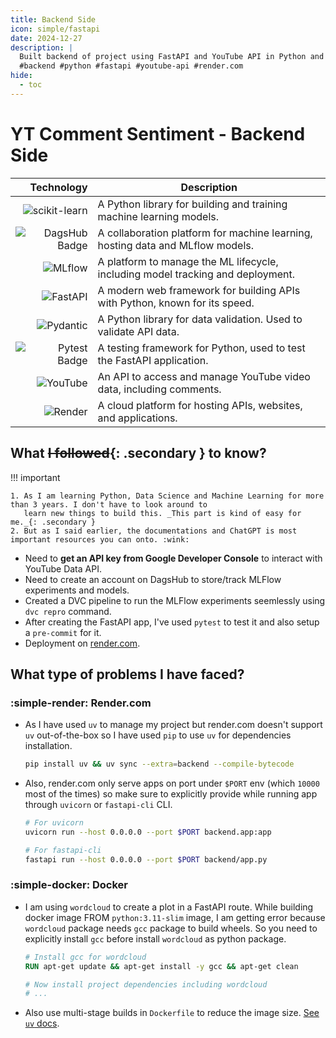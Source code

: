 ```yaml
---
title: Backend Side
icon: simple/fastapi
date: 2024-12-27
description: |
  Built backend of project using FastAPI and YouTube API in Python and hosted on Render.com.
  #backend #python #fastapi #youtube-api #render.com
hide:
  - toc
---
```


# YT Comment Sentiment - Backend Side

|                                                                                                     Technology | Description                                                                     |
| -------------------------------------------------------------------------------------------------------------: | ------------------------------------------------------------------------------- |
| ![scikit-learn](https://img.shields.io/badge/scikit--learn-F7931E?logo=scikitlearn&logoColor=fff&style=square) | A Python library for building and training machine learning models.             |
|              ![DagsHub Badge](https://img.shields.io/badge/DagsHub-34567C?logo=pug&logoColor=fff&style=square) | A collaboration platform for machine learning, hosting data and MLflow models.  |
|                   ![MLflow](https://img.shields.io/badge/MLflow-0194E2?logo=mlflow&logoColor=fff&style=square) | A platform to manage the ML lifecycle, including model tracking and deployment. |
|                ![FastAPI](https://img.shields.io/badge/FastAPI-009688?logo=fastapi&logoColor=fff&style=square) | A modern web framework for building APIs with Python, known for its speed.      |
|             ![Pydantic](https://img.shields.io/badge/Pydantic-E92063?logo=pydantic&logoColor=fff&style=square) | A Python library for data validation. Used to validate API data.                |
|             ![Pytest Badge](https://img.shields.io/badge/Pytest-0A9EDC?logo=pytest&logoColor=fff&style=square) | A testing framework for Python, used to test the FastAPI application.           |
|                ![YouTube](https://img.shields.io/badge/YouTube-FF0000?logo=youtube&logoColor=fff&style=square) | An API to access and manage YouTube video data, including comments.             |
|                   ![Render](https://img.shields.io/badge/Render-000000?logo=render&logoColor=fff&style=square) | A cloud platform for hosting APIs, websites, and applications.                  |

## What ~~I followed~~{: .secondary } to know?

!!! important

    1. As I am learning Python, Data Science and Machine Learning for more than 3 years. I don't have to look around to
       learn new things to build this. _This part is kind of easy for me._{: .secondary }
    2. But as I said earlier, the documentations and ChatGPT is most important resources you can onto. :wink:

- Need to **get an API key from Google Developer Console** to interact with YouTube Data API.
- Need to create an account on DagsHub to store/track MLFlow experiments and models.
- Created a DVC pipeline to run the MLFlow experiments seemlessly using `dvc repro` command.
- After creating the FastAPI app, I've used `pytest` to test it and also setup a `pre-commit` for it.
- Deployment on [render.com](https://render.com).

## What type of problems I have faced?

### :simple-render: Render.com

- As I have used `uv` to manage my project but render.com doesn't support `uv` out-of-the-box so I have used `pip` to
  use `uv` for dependencies installation.

    ```bash
    pip install uv && uv sync --extra=backend --compile-bytecode
    ```

- Also, render.com only serve apps on port under `$PORT` env (which `10000` most of the times) so make sure to
  explicitly provide while running app through `uvicorn` or `fastapi-cli` CLI.

    ```bash
    # For uvicorn
    uvicorn run --host 0.0.0.0 --port $PORT backend.app:app

    # For fastapi-cli
    fastapi run --host 0.0.0.0 --port $PORT backend/app.py
    ```

### :simple-docker: Docker

- I am using `wordcloud` to create a plot in a FastAPI route. While building docker image FROM `python:3.11-slim` image, I am getting error because `wordcloud` package needs `gcc` package to build wheels. So you need to explicitly install `gcc` before install `wordcloud` as python package.

    ```dockerfile
    # Install gcc for wordcloud
    RUN apt-get update && apt-get install -y gcc && apt-get clean

    # Now install project dependencies including wordcloud
    # ...
    ```

- Also use multi-stage builds in `Dockerfile` to reduce the image size.
  [See `uv` docs](https://docs.astral.sh/uv/guides/integration/docker/).

